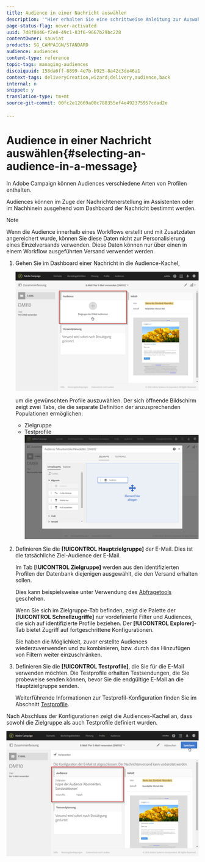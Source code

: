 ```yaml
---
title: Audience in einer Nachricht auswählen
description: '"Hier erhalten Sie eine schrittweise Anleitung zur Auswahl von Audiences einer E-Mail: Hauptzielgruppe und Testprofile."'
page-status-flag: never-activated
uuid: 7d8f8446-f2e0-49c1-83f6-9667b29bc228
contentOwner: sauviat
products: SG_CAMPAIGN/STANDARD
audience: audiences
content-type: reference
topic-tags: managing-audiences
discoiquuid: 158da6ff-8899-4e7b-b925-8a42c3de46a1
context-tags: deliveryCreation,wizard;delivery,audience,back
internal: n
snippet: y
translation-type: tm+mt
source-git-commit: 00fc2e12669a00c788355ef4e492375957cdad2e

---
```



# Audience in einer Nachricht auswählen{#selecting-an-audience-in-a-message}

In Adobe Campaign können Audiences verschiedene Arten von Profilen enthalten.

Audiences können im Zuge der Nachrichtenerstellung im Assistenten oder im Nachhinein ausgehend vom Dashboard der Nachricht bestimmt werden.

>[!NOTE]
>
>Wenn die Audience innerhalb eines Workflows erstellt und mit Zusatzdaten angereichert wurde, können Sie diese Daten nicht zur Personalisierung eines Einzelversands verwenden. Diese Daten können nur über einen in einem Workflow ausgeführten Versand verwendet werden.

1. Gehen Sie im Dashboard einer Nachricht in die Audience-Kachel,

   ![](assets/delivery_audience_definition_1.png)

   um die gewünschten Profile auszuwählen. Der sich öffnende Bildschirm zeigt zwei Tabs, die die separate Definition der anzusprechenden Populationen ermöglichen:

   * Zielgruppe
   * Testprofile
   ![](assets/delivery_audience_definition_2.png)

1. Definieren Sie die **[!UICONTROL Hauptzielgruppe]** der E-Mail. Dies ist die tatsächliche Ziel-Audience der E-Mail.

   Im Tab **[!UICONTROL Zielgruppe]** werden aus den identifizierten Profilen der Datenbank diejenigen ausgewählt, die den Versand erhalten sollen.

   Dies kann beispielsweise unter Verwendung des [Abfragetools](../../automating/using/editing-queries.md#creating-queries) geschehen.

   Wenn Sie sich im Zielgruppe-Tab befinden, zeigt die Palette der **[!UICONTROL Schnellzugriffe]** nur vordefinierte Filter und Audiences, die sich auf identifizierte Profile beziehen. Der **[!UICONTROL Explorer]**-Tab bietet Zugriff auf fortgeschrittene Konfigurationen.

   Sie haben die Möglichkeit, zuvor erstellte Audiences wiederzuverwenden und zu kombinieren, bzw. durch das Hinzufügen von Filtern weiter einzuschränken.

1. Definieren Sie die **[!UICONTROL Testprofile]**, die Sie für die E-Mail verwenden möchten. Die Testprofile erhalten Testsendungen, die Sie probeweise senden können, bevor Sie die endgültige E-Mail an die Hauptzielgruppe senden.

   Weiterführende Informationen zur Testprofil-Konfiguration finden Sie im Abschnitt [Testprofile](../../sending/using/managing-test-profiles-and-sending-proofs.md).

Nach Abschluss der Konfigurationen zeigt die Audiences-Kachel an, dass sowohl die Zielgruppe als auch Testprofile definiert wurden.

![](assets/delivery_audience_definition_3.png)

